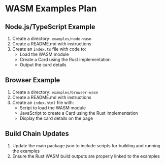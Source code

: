 # WASM Examples Plan

## Node.js/TypeScript Example

1. Create a directory: `examples/node-wasm`
2. Create a README.md with instructions
3. Create an `index.ts` file with code to:
   - Load the WASM module
   - Create a Card using the Rust implementation
   - Output the card details

## Browser Example

1. Create a directory: `examples/browser-wasm`
2. Create a README.md with instructions
3. Create an `index.html` file with:
   - Script to load the WASM module
   - JavaScript to create a Card using the Rust implementation
   - Display the card details on the page

## Build Chain Updates

1. Update the main package.json to include scripts for building and running the examples
2. Ensure the Rust WASM build outputs are properly linked to the examples
